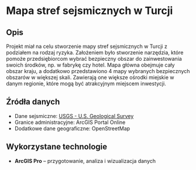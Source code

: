 # Mapa stref sejsmicznych w Turcji

## Opis
Projekt miał na celu stworzenie mapy stref sejsmicznych w Turcji z podziałem na rodzaj ryzyka. Założeniem było stworzenie narzędzia, które pomoże przedsiębiorcom wybrać bezpieczny obszar do zainwestowania swoich środków, np. w fabrykę czy hotel. Mapa główna obejmuje cały obszar kraju, a dodatkowo przedstawiono 4 mapy wybranych bezpiecznych obszarów w większej skali. Zawierają one większe ośrodki miejskie w danym regionie, które mogą być atrakcyjnym miejscem inwestycji.

## Źródła danych
- Dane sejsmiczne: [USGS - U.S. Geological Survey](https://www.afad.gov.tr/](https://earthquake.usgs.gov/earthquakes/search/))
- Granice administracyjne: ArcGIS Portal Online
- Dodatkowe dane geograficzne: OpenStreetMap

## Wykorzystane technologie
- **ArcGIS Pro** – przygotowanie, analiza i wizualizacja danych

